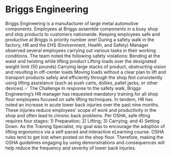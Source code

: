 # Briggs Engineering
 Briggs Engineering is a manufacturer of large metal automotive components. Employees at Briggs assemble components in a busy shop and ship products to customers nationwide.  Keeping employees safe and productive at Briggs is priority number one!      During a safety walk in the factory, HR and the EHS (Environment, Health, and Safety) Manager observed several employees carrying out various tasks in their working conditions.  The team noted the following safety violations:   Bending at the waist and twisting while lifting product  Lifting loads over the designated weight limit (50 pounds)  Carrying large stacks of product, obstructing vision and resulting in off-center loads  Moving loads without a clear plan to lift and transport products safely and efficiently through the shop  Not consistently using lifting assistance (such as push carts, dollies, pallet jacks, or other devices)  ✅ The Challenge  In response to the safety walk, Briggs Engineering’s HR manager has requested mandatory training for all shop floor employees focused on safe lifting techniques. In tandem, HR has noted an increase in acute lower back injuries over the past nine months. These injuries reduce employees’ scope of work and productivity in the shop and often lead to chronic back problems.    Per OSHA, safe lifting requires four stages: 1) Preparation; 2) Lifting; 3) Carrying; and 4) Setting Down.     As the Training Specialist, my goal was to encourage the adoption of lifting ergonomics via a self-paced and interactive eLearning course. OSHA rules tend to get lost when posted on the shop floor. Therefore, making the OSHA guidelines engaging by using demonstrations and consequences will help reduce the frequency and severity of lower back injuries.  
